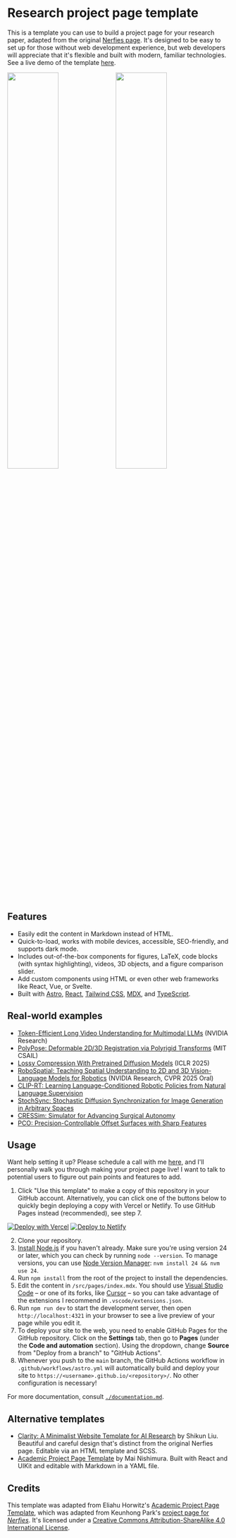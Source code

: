 # Research project page template

This is a template you can use to build a project page for your research paper, adapted from the original [Nerfies page](https://nerfies.github.io/). It's designed to be easy to set up for those without web development experience, but web developers will appreciate that it's flexible and built with modern, familiar technologies. See a live demo of the template [here](https://research-template.roman.technology).

<img src="public/screenshot-light.png" width="48%" /> <img src = "public/screenshot-dark.png" width="48%" />

## Features

- Easily edit the content in Markdown instead of HTML.
- Quick-to-load, works with mobile devices, accessible, SEO-friendly, and supports dark mode.
- Includes out-of-the-box components for figures, LaTeX, code blocks (with syntax highlighting), videos, 3D objects, and a figure comparison slider.
- Add custom components using HTML or even other web frameworks like React, Vue, or Svelte.
- Built with [Astro](https://astro.build/), [React](https://react.dev/), [Tailwind CSS](https://tailwindcss.com/), [MDX](https://mdxjs.com/), and [TypeScript](https://www.typescriptlang.org/).

## Real-world examples

- [Token-Efficient Long Video Understanding for Multimodal LLMs](https://research.nvidia.com/labs/lpr/storm/) (NVIDIA Research)
- [PolyPose: Deformable 2D/3D Registration via Polyrigid Transforms](https://polypose.csail.mit.edu/) (MIT CSAIL)
- [Lossy Compression With Pretrained Diffusion Models](https://jeremyiv.github.io/diffc-project-page/) (ICLR 2025)
- [RoboSpatial: Teaching Spatial Understanding to 2D and 3D Vision-Language Models for Robotics](https://chanh.ee/RoboSpatial/) (NVIDIA Research, CVPR 2025 Oral)
- [CLIP-RT: Learning Language-Conditioned Robotic Policies from Natural Language Supervision](https://clip-rt.github.io/)
- [StochSync: Stochastic Diffusion Synchronization for Image Generation in Arbitrary Spaces](https://stochsync.github.io/)
- [CRESSim: Simulator for Advancing Surgical Autonomy](https://tbs-ualberta.github.io/CRESSim/)
- [PCO: Precision-Controllable Offset Surfaces with Sharp Features](https://alan-leo-wong.github.io/SIGASIA24-PCO-ProjectPage/)

## Usage

Want help setting it up? Please schedule a call with me [here](https://cal.com/romanhauksson/meeting), and I'll personally walk you through making your project page live! I want to talk to potential users to figure out pain points and features to add.

1. Click "Use this template" to make a copy of this repository in your GitHub account. Alternatively, you can click one of the buttons below to quickly begin deploying a copy with Vercel or Netlify. To use GitHub Pages instead (recommended), see step 7.

[![Deploy with Vercel](https://vercel.com/button)](https://vercel.com/new/clone?repository-url=https%3A%2F%2Fgithub.com%2FRomanHauksson%2Facademic-project-astro-template) [![Deploy to Netlify](https://www.netlify.com/img/deploy/button.svg)](https://app.netlify.com/start/deploy?repository=https://github.com/romanhauksson/academic-project-astro-template)

2. Clone your repository.
3. [Install Node.js](https://nodejs.org/en/download/package-manager) if you haven't already. Make sure you're using version 24 or later, which you can check by running `node --version`. To manage versions, you can use [Node Version Manager](https://github.com/nvm-sh/nvm): `nvm install 24 && nvm use 24`.
4. Run `npm install` from the root of the project to install the dependencies.
5. Edit the content in `/src/pages/index.mdx`. You should use [Visual Studio Code](https://code.visualstudio.com/) – or one of its forks, like [Cursor](https://cursor.com/) – so you can take advantage of the extensions I recommend in `.vscode/extensions.json`.
6. Run `npm run dev` to start the development server, then open `http://localhost:4321` in your browser to see a live preview of your page while you edit it.
7. To deploy your site to the web, you need to enable GitHub Pages for the GitHub repository. Click on the **Settings** tab, then go to **Pages** (under the **Code and automation** section). Using the dropdown, change **Source** from "Deploy from a branch" to "GitHub Actions".
8. Whenever you push to the `main` branch, the GitHub Actions workflow in `.github/workflows/astro.yml` will automatically build and deploy your site to `https://<username>.github.io/<repository>/`. No other configuration is necessary!

For more documentation, consult [`./documentation.md`](./documentation.md).

## Alternative templates

- [Clarity: A Minimalist Website Template for AI Research](https://shikun.io/projects/clarity) by Shikun Liu. Beautiful and careful design that's distinct from the original Nerfies page. Editable via an HTML template and SCSS.
- [Academic Project Page Template](https://denkiwakame.github.io/academic-project-template/) by Mai Nishimura. Built with React and UIKit and editable with Markdown in a YAML file.

## Credits

This template was adapted from Eliahu Horwitz's [Academic Project Page Template](https://github.com/eliahuhorwitz/Academic-project-page-template), which was adapted from Keunhong Park's [project page for _Nerfies_](https://nerfies.github.io/). It's licensed under a [Creative Commons Attribution-ShareAlike 4.0 International License](http://creativecommons.org/licenses/by-sa/4.0/).
